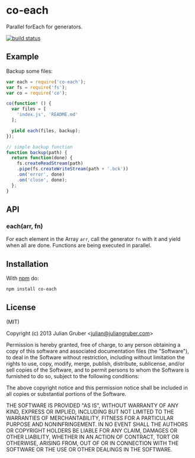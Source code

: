 
# co-each

Parallel forEach for generators.

[![build status](https://secure.travis-ci.org/juliangruber/co-each.png)](http://travis-ci.org/juliangruber/co-each)

## Example

Backup some files:

```js
var each = require('co-each');
var fs = require('fs');
var co = require('co');

co(function* () {
  var files = [
    'index.js', 'README.md'
  ];

  yield each(files, backup);
});

// simple backup function
function backup(path) {
  return function(done) {
    fs.createReadStream(path)
    .pipe(fs.createWriteStream(path + '.bck'))
    .on('error', done)
    .on('close', done);
  };
}
```

## API

### each(arr, fn)

For each element in the Array `arr`, call the generator `fn` with it and yield
when all are done. Functions are being executed in parallel.

## Installation

With [npm](https://npmjs.org) do:

```bash
npm install co-each
```

## License

(MIT)

Copyright (c) 2013 Julian Gruber &lt;julian@juliangruber.com&gt;

Permission is hereby granted, free of charge, to any person obtaining a copy of
this software and associated documentation files (the "Software"), to deal in
the Software without restriction, including without limitation the rights to
use, copy, modify, merge, publish, distribute, sublicense, and/or sell copies
of the Software, and to permit persons to whom the Software is furnished to do
so, subject to the following conditions:

The above copyright notice and this permission notice shall be included in all
copies or substantial portions of the Software.

THE SOFTWARE IS PROVIDED "AS IS", WITHOUT WARRANTY OF ANY KIND, EXPRESS OR
IMPLIED, INCLUDING BUT NOT LIMITED TO THE WARRANTIES OF MERCHANTABILITY,
FITNESS FOR A PARTICULAR PURPOSE AND NONINFRINGEMENT. IN NO EVENT SHALL THE
AUTHORS OR COPYRIGHT HOLDERS BE LIABLE FOR ANY CLAIM, DAMAGES OR OTHER
LIABILITY, WHETHER IN AN ACTION OF CONTRACT, TORT OR OTHERWISE, ARISING FROM,
OUT OF OR IN CONNECTION WITH THE SOFTWARE OR THE USE OR OTHER DEALINGS IN THE
SOFTWARE.
